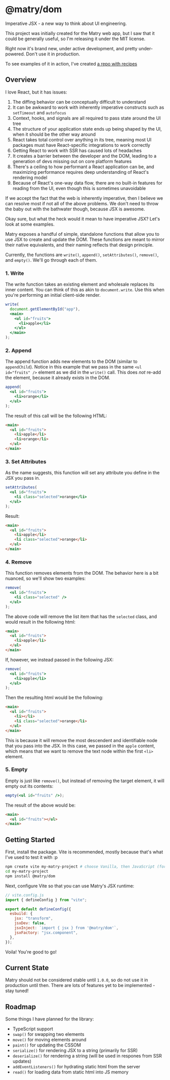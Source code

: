 # @matry/dom

Imperative JSX - a new way to think about UI engineering.

This project was initially created for the Matry web app,
but I saw that it could be generally useful, so I'm releasing it under the MIT license.

Right now it's brand new, under active development, and pretty under-powered.
Don't use it in production.

To see examples of it in action, I've created [a repo with recipes](https://github.com/matry/dom-recipes)

## Overview

I love React, but it has issues:

1. The diffing behavior can be conceptually difficult to understand
2. It can be awkward to work with inherently imperative constructs such as `setTimeout` and `autofocus`
3. Context, hooks, and signals are all required to pass state around the UI tree
4. The structure of your application state ends up being shaped by the UI, when it should be the other way around
5. React takes total control over anything in its tree, meaning most UI packages must have React-specific integrations to work correctly
6. Getting React to work with SSR has caused lots of headaches
7. It creates a barrier between the developer and the DOM, leading to a generation of devs missing out on core platform features
8. There's a ceiling to how performant a React application can be, and maximizing performance requires deep understanding of React's rendering model
9. Because of React's one-way data flow, there are no built-in features for reading from the UI, even though this is sometimes unavoidable

If we accept the fact that the web is inherently imperative,
then I believe we can resolve most if not all of the above problems.
We don't need to throw the baby out with the bathwater though, because JSX is awesome.

Okay sure, but what the heck would it mean to have imperative JSX?
Let's look at some examples.

Matry exposes a handful of simple, standalone functions that allow you to use JSX to create and update the DOM.
These functions are meant to mirror their native equivalents, and their naming reflects that design principle.

Currently, the functions are `write()`, `append()`, `setAttributes()`, `remove()`, and `empty()`.
We'll go through each of them.

### 1. Write

The write function takes an existing element and wholesale replaces its inner content.
You can think of this as akin to `document.write`.
Use this when you're performing an initial client-side render.

```jsx
write(
  document.getElementById("app"),
  <main>
    <ul id="fruits">
      <li>apple</li>
    </ul>
  </main>
);
```

### 2. Append

The append function adds new elements to the DOM (similar to `appendChild`).
Notice in this example that we pass in the same `<ul id="fruits" />` element as we did in the `write()` call.
This does _not_ re-add the element, because it already exists in the DOM.

```jsx
append(
  <ul id="fruits">
    <li>orange</li>
  </ul>
);
```

The result of this call will be the following HTML:

```html
<main>
  <ul id="fruits">
    <li>apple</li>
    <li>orange</li>
  </ul>
</main>
```

### 3. Set Attributes

As the name suggests, this function will set any attribute you define in the JSX you pass in.

```jsx
setAttributes(
  <ul id="fruits">
    <li class="selected">orange</li>
  </ul>
);
```

Result:

```html
<main>
  <ul id="fruits">
    <li>apple</li>
    <li class="selected">orange</li>
  </ul>
</main>
```

### 4. Remove

This function removes elements from the DOM.
The behavior here is a bit nuanced, so we'll show two examples:

```jsx
remove(
  <ul id="fruits">
    <li class="selected" />
  </ul>
);
```

The above code will remove the list item that has the `selected` class,
and would result in the following html:

```html
<main>
  <ul id="fruits">
    <li>apple</li>
  </ul>
</main>
```

If, however, we instead passed in the following JSX:

```jsx
remove(
  <ul id="fruits">
    <li>apple</li>
  </ul>
);
```

Then the resulting html would be the following:

```html
<main>
  <ul id="fruits">
    <li></li>
    <li class="selected">orange</li>
  </ul>
</main>
```

This is because it will remove the most descendent and identifiable node that you pass into the JSX.
In this case, we passed in the `apple` content, which means that we want to remove the text node within the first `<li>` element.

### 5. Empty

Empty is just like `remove()`, but instead of removing the target element, it will empty out its contents:

```jsx
empty(<ul id="fruits" />);
```

The result of the above would be:

```html
<main>
  <ul id="fruits"></ul>
</main>
```

## Getting Started

First, install the package.
Vite is recommended, mostly because that's what I've used to test it with :p

```bash
npm create vite my-matry-project # choose Vanilla, then JavaScript (for now)
cd my-matry-project
npm install @matry/dom
```

Next, configure Vite so that you can use Matry's JSX runtime:

```js
// vite.config.js
import { defineConfig } from "vite";

export default defineConfig({
  esbuild: {
    jsx: "transform",
    jsxDev: false,
    jsxInject: `import { jsx } from '@matry/dom'`,
    jsxFactory: "jsx.component",
  },
});
```

Voila! You're good to go!

## Current State

Matry should not be considered stable until `1.0.0`,
so do not use it in production until then.
There are lots of features yet to be implemented - stay tuned!

## Roadmap

Some things I have planned for the library:

- TypeScript support
- `swap()` for swapping two elements
- `move()` for moving elements around
- `paint()` for updating the CSSOM
- `serialize()` for rendering JSX to a string (primarily for SSR)
- `deserialize()` for rendering a string (will be used in respones from SSR updates)
- `addEventListeners()` for hydrating static html from the server
- `read()` for loading data from static html into JS memory
